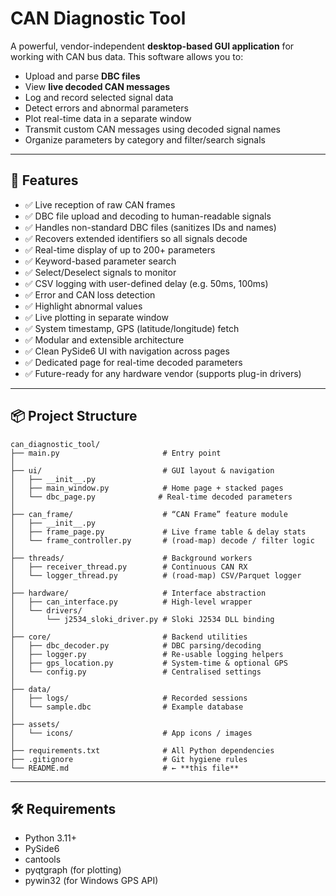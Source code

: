 # CAN Diagnostic Tool

A powerful, vendor-independent **desktop-based GUI application** for working with CAN bus data. This software allows you to:

- Upload and parse **DBC files**
- View **live decoded CAN messages**
- Log and record selected signal data
- Detect errors and abnormal parameters
- Plot real-time data in a separate window
- Transmit custom CAN messages using decoded signal names
- Organize parameters by category and filter/search signals

---

## 🚀 Features

- ✅ Live reception of raw CAN frames
- ✅ DBC file upload and decoding to human-readable signals
 - ✅ Handles non-standard DBC files (sanitizes IDs and names)
 - ✅ Recovers extended identifiers so all signals decode
- ✅ Real-time display of up to 200+ parameters
- ✅ Keyword-based parameter search
- ✅ Select/Deselect signals to monitor
- ✅ CSV logging with user-defined delay (e.g. 50ms, 100ms)
- ✅ Error and CAN loss detection
- ✅ Highlight abnormal values
- ✅ Live plotting in separate window
- ✅ System timestamp, GPS (latitude/longitude) fetch
- ✅ Modular and extensible architecture
- ✅ Clean PySide6 UI with navigation across pages
- ✅ Dedicated page for real-time decoded parameters
- ✅ Future-ready for any hardware vendor (supports plug-in drivers)

---

## 📦 Project Structure
```text
can_diagnostic_tool/
├── main.py                       # Entry point
│
├── ui/                           # GUI layout & navigation
│   ├── __init__.py
│   ├── main_window.py            # Home page + stacked pages
│   └── dbc_page.py              # Real-time decoded parameters
│
├── can_frame/                    # “CAN Frame” feature module
│   ├── __init__.py
│   ├── frame_page.py             # Live frame table & delay stats
│   └── frame_controller.py       # (road‑map) decode / filter logic
│
├── threads/                      # Background workers
│   ├── receiver_thread.py        # Continuous CAN RX
│   └── logger_thread.py          # (road‑map) CSV/Parquet logger
│
├── hardware/                     # Interface abstraction
│   ├── can_interface.py          # High‑level wrapper
│   └── drivers/
│       └── j2534_sloki_driver.py # Sloki J2534 DLL binding
│
├── core/                         # Backend utilities
│   ├── dbc_decoder.py            # DBC parsing/decoding
│   ├── logger.py                 # Re‑usable logging helpers
│   ├── gps_location.py           # System‑time & optional GPS
│   └── config.py                 # Centralised settings
│
├── data/
│   ├── logs/                     # Recorded sessions
│   └── sample.dbc                # Example database
│
├── assets/
│   └── icons/                    # App icons / images
│
├── requirements.txt              # All Python dependencies
├── .gitignore                    # Git hygiene rules
└── README.md                     # ← **this file**

```                 


---

## 🛠️ Requirements

- Python 3.11+
- PySide6
- cantools
- pyqtgraph (for plotting)
- pywin32 (for Windows GPS API)
